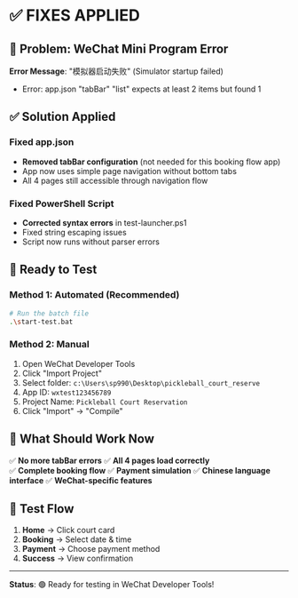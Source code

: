 # ✅ FIXES APPLIED

## 🔧 Problem: WeChat Mini Program Error

**Error Message**: "模拟器启动失败" (Simulator startup failed)
- Error: app.json "tabBar" "list" expects at least 2 items but found 1

## ✅ Solution Applied

### Fixed app.json
- **Removed tabBar configuration** (not needed for this booking flow app)
- App now uses simple page navigation without bottom tabs
- All 4 pages still accessible through navigation flow

### Fixed PowerShell Script  
- **Corrected syntax errors** in test-launcher.ps1
- Fixed string escaping issues
- Script now runs without parser errors

## 🚀 Ready to Test

### Method 1: Automated (Recommended)
```bash
# Run the batch file
.\start-test.bat
```

### Method 2: Manual
1. Open WeChat Developer Tools
2. Click "Import Project"
3. Select folder: `c:\Users\sp990\Desktop\pickleball_court_reserve`
4. App ID: `wxtest123456789`
5. Project Name: `Pickleball Court Reservation`
6. Click "Import" → "Compile"

## 📱 What Should Work Now

✅ **No more tabBar errors**
✅ **All 4 pages load correctly**  
✅ **Complete booking flow**
✅ **Payment simulation**
✅ **Chinese language interface**
✅ **WeChat-specific features**

## 🎯 Test Flow

1. **Home** → Click court card
2. **Booking** → Select date & time  
3. **Payment** → Choose payment method
4. **Success** → View confirmation

---

**Status**: 🟢 Ready for testing in WeChat Developer Tools!
